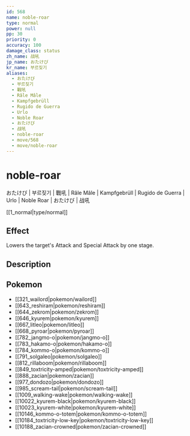 ```yaml
---
id: 568
name: noble-roar
type: normal
power: null
pp: 30
priority: 0
accuracy: 100
damage_class: status
zh_name: 战吼
jp_name: おたけび
kr_name: 부르짖기
aliases:
  - おたけび
  - 부르짖기
  - 戰吼
  - Râle Mâle
  - Kampfgebrüll
  - Rugido de Guerra
  - Urlo
  - Noble Roar
  - おたけび
  - 战吼
  - noble-roar
  - move/568
  - move/noble-roar
---
```

# noble-roar
    
おたけび | 부르짖기 | 戰吼 | Râle Mâle | Kampfgebrüll | Rugido de Guerra | Urlo | Noble Roar | おたけび | 战吼

[[1_normal|type/normal]]

## Effect

Lowers the target's Attack and Special Attack by one stage.

## Description



## Pokemon

- [[321_wailord|pokemon/wailord]]
- [[643_reshiram|pokemon/reshiram]]
- [[644_zekrom|pokemon/zekrom]]
- [[646_kyurem|pokemon/kyurem]]
- [[667_litleo|pokemon/litleo]]
- [[668_pyroar|pokemon/pyroar]]
- [[782_jangmo-o|pokemon/jangmo-o]]
- [[783_hakamo-o|pokemon/hakamo-o]]
- [[784_kommo-o|pokemon/kommo-o]]
- [[791_solgaleo|pokemon/solgaleo]]
- [[812_rillaboom|pokemon/rillaboom]]
- [[849_toxtricity-amped|pokemon/toxtricity-amped]]
- [[888_zacian|pokemon/zacian]]
- [[977_dondozo|pokemon/dondozo]]
- [[985_scream-tail|pokemon/scream-tail]]
- [[1009_walking-wake|pokemon/walking-wake]]
- [[10022_kyurem-black|pokemon/kyurem-black]]
- [[10023_kyurem-white|pokemon/kyurem-white]]
- [[10146_kommo-o-totem|pokemon/kommo-o-totem]]
- [[10184_toxtricity-low-key|pokemon/toxtricity-low-key]]
- [[10188_zacian-crowned|pokemon/zacian-crowned]]

